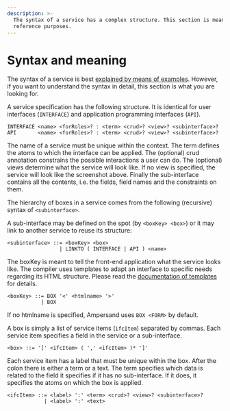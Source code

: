 ```yaml
---
description: >-
  The syntax of a service has a complex structure. This section is meant for
  reference purposes.
---
```


# Syntax and meaning

The syntax of a service is best [explained by means of examples](../syntactical-conventions/explanations.md). However, if you want to understand the syntax in detail, this section is what you are looking for.

A service specification has the following structure. It is identical for user interfaces \(`INTERFACE`\) and application programming interfaces \(`API`\).

```text
INTERFACE <name> <forRoles>? : <term> <crud>? <view>? <subinterface>?
API       <name> <forRoles>? : <term> <crud>? <view>? <subinterface>?
```

The name of a service must be unique within the context. The term defines the atoms to which the interface can be applied. The \(optional\) crud annotation constrains the possible interactions a user can do. The \(optional\) views determine what the service will look like. If no view is specified, the service will look like the screenshot above. Finally the sub-interface contains all the contents, i.e. the fields, field names and the constraints on them.

The hierarchy of boxes in a service comes from the following \(recursive\) syntax of `<subinterface>`.

A sub-interface may be defined on the spot \(by `<boxKey> <box>`\) or it may link to another service to reuse its structure:

```text
<subinterface> ::= <boxKey> <box>
                 | LINKTO ( INTERFACE | API ) <name>
```

The boxKey is meant to tell the front-end application what the service looks like. The compiler uses templates to adapt an interface to specific needs regarding its HTML structure. Please read the [documentation of templates](https://github.com/AmpersandTarski/prototype/tree/master/templates) for details.

```text
<boxKey> ::= BOX '<' <htmlname> '>'
           | BOX
```

If no htmlname is specified, Ampersand uses `BOX <FORM>` by default.

A box is simply a list of service items \(`ifcItem`\) separated by commas. Each service item specifies a field in the service or a sub-interface.

```text
<box> ::= '[' <ifcItem> ( ',' <ifcItem> )* ']'
```

Each service item has a label that must be unique within the box. After the colon there is either a term or a text. The term specifies which data is related to the field it specifies if it has no sub-interface. If it does, it specifies the atoms on which the box is applied.

```text
<ifcItem> ::= <label> ':' <term> <crud>? <view>? <subinterface>?
            | <label> ':' <text>
```

